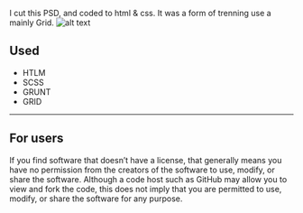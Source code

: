 I cut this PSD, and coded to html & css. It was a form of trenning use a mainly Grid.
![alt text](https://github.com/Goldyga/website-Company_PSD/blob/master/imageMin/Company.png?raw=true)
## Used
* HTLM
* SCSS
* GRUNT
* GRID
---
## For users
If you find software that doesn’t have a license, that generally means you have no permission from the creators of the software to use, modify, or share the software. Although a code host such as GitHub may allow you to view and fork the code, this does not imply that you are permitted to use, modify, or share the software for any purpose.

